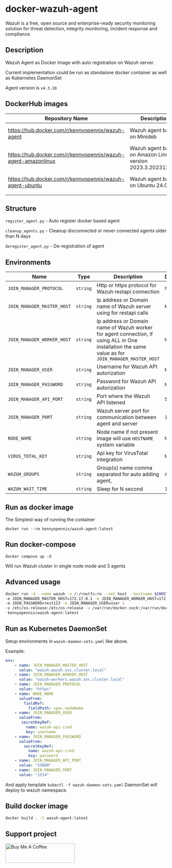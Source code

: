 # docker-wazuh-agent

Wazuh is a free, open source and enterprise-ready security monitoring
solution for threat detection, integrity monitoring, incident response and compliance.

## Description

Wazuh Agent as Docker Image with auto registration on Wazuh server.

Current implementation could be run as standalone docker container as well as Kubernetes DaemonSet

Agent version is `v4.3.10`

## DockerHub images

| Repository Name                                               | Description                                                 | Pull command                                     |
|---------------------------------------------------------------|-------------------------------------------------------------|--------------------------------------------------|
| https://hub.docker.com/r/kennyopennix/wazuh-agent             | Wazuh agent based on Minideb                                | docker pull kennyopennix/wazuh-agent             |
| https://hub.docker.com/r/kennyopennix/wazuh-agent-amazonlinux | Wazuh agent based on Amazon Linux version 2023.3.20231218.0 | docker pull kennyopennix/wazuh-agent-amazonlinux |
| https://hub.docker.com/r/kennyopennix/wazuh-agent-ubuntu      | Wazuh agent based on Ubuntu 24.04                           | docker pull kennyopennix/wazuh-agent-ubuntu      |
|                                                               |                                                             |                                                  |


## Structure

`register_agent.py` - Auto register docker based agent

`cleanup_agents.py` - Cleanup disconnected or never connected agents older than N days

`deregister_agent.py` -  De-registration of agent

## Environments

| Name                       | Type     | Description                                                                                                                                       | Default   | Required |
|----------------------------|----------|---------------------------------------------------------------------------------------------------------------------------------------------------|-----------|----------|
| `JOIN_MANAGER_PROTOCOL`    | `string` | Http or https protocol for Wazuh restapi connection                                                                                               | `https`   | `Yes`    |
| `JOIN_MANAGER_MASTER_HOST` | `string` | Ip address or Domain name of Wazuh server using for restapi calls                                                                                 | `None`    | `Yes`    |
| `JOIN_MANAGER_WORKER_HOST` | `string` | Ip address or Domain name of Wazuh worker for agent connection, if using ALL in One installation the same value as for `JOIN_MANAGER_MASTER_HOST` | `None`    | `Yes`    |
| `JOIN_MANAGER_USER`        | `string` | Username for Wazuh API autorization                                                                                                               | `None`    | `Yes`    |
| `JOIN_MANAGER_PASSWORD`    | `string` | Password for Wazuh API autorization                                                                                                               | `None`    | `Yes`    |
| `JOIN_MANAGER_API_PORT`    | `string` | Port where the Wazuh API listened                                                                                                                 | `55000`   | `Yes`    |
| `JOIN_MANAGER_PORT`        | `string` | Wazuh server port for communication between agent and server                                                                                      | `1514`    | `Yes`    |
| `NODE_NAME`                | `string` | Node name if not present image will use `HOSTNAME` system variable                                                                                | `None`    | `No`     |
| `VIRUS_TOTAL_KEY`          | `string` | Api key for VirusTotal integration                                                                                                                | `None`    | `No`     |
| `WAZUH_GROUPS`             | `string` | Group(s) name comma separated for auto adding agent,                                                                                              | `default` | `No`     |
| `WAZUH_WAIT_TIME`          | `string` | Sleep for N second                                                                                                                                | `10`      | `No`     |

## Run as docker image

The Simplest way of running the container

```shell
docker run --rm kennyopennix/wazuh-agent:latest
```
## Run docker-compose

```shell
docker compose up -d
```

Will run Wazuh cluster in single node mode and 3 agents

## Advanced usage

```bash
docker run -d --name wazuh -v /:/rootfs:ro --net host --hostname ${HOSTNAME} \
-e JOIN_MANAGER_MASTER_HOST=172.17.0.1 -e JOIN_MANAGER_WORKER_HOST=172.17.0.1 \
-e JOIN_PASSWORD=test123 -e JOIN_MANAGER_USER=user \
-v /etc/os-release:/etc/os-release -v /var/run/docker.sock:/var/run/docker.sock \
 kennyopennix/wazuh-agent:latest

```

## Run as Kubernetes DaemonSet

Setup environments in `wazuh-daemon-sets.yaml` like above.

Example:

```yaml
env:
    - name: JOIN_MANAGER_MASTER_HOST
      value: "wazuh.wazuh.svc.cluster.local"
    - name: JOIN_MANAGER_WORKER_HOST
      value: "wazuh-workers.wazuh.svc.cluster.local"
    - name: JOIN_MANAGER_PROTOCOL
      value: "https"
    - name: NODE_NAME
      valueFrom:
        fieldRef:
          fieldPath: spec.nodeName
    - name: JOIN_MANAGER_USER
      valueFrom:
       secretKeyRef:
         name: wazuh-api-cred
         key: username
    - name: JOIN_MANAGER_PASSWORD
      valueFrom:
        secretKeyRef:
          name: wazuh-api-cred
          key: password
    - name: JOIN_MANAGER_API_PORT
      value: "55000"
    - name: JOIN_MANAGER_PORT
      value: "1514"

```

And apply template ```kubectl -f wazuh-daemon-sets.yaml```
DaemonSet will deploy to wazuh namespace.

## Build docker image

```bash
docker build . -t wazuh-agent:latest
```
## Support project

<a href="https://www.buymeacoffee.com/pyToshka" target="_blank"><img src="https://cdn.buymeacoffee.com/buttons/v2/default-yellow.png" alt="Buy Me A Coffee" style="height: 60px !important;width: 217px !important;" ></a>
